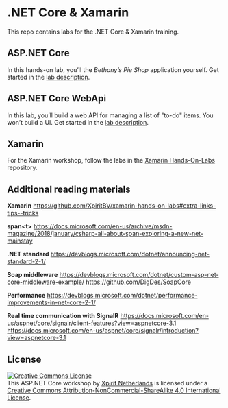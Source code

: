 # .NET Core & Xamarin

This repo contains labs for the .NET Core & Xamarin training.

## ASP.NET Core

In this hands-on lab, you’ll the _Bethany’s Pie Shop_ application yourself. Get started in the [lab description](./dotnetcore/README.md).

## ASP.NET Core WebApi

In this lab, you’ll build a web API for managing a list of "to-do" items. You won’t build a UI. Get started in the [lab description](./webapi/README.md).

## Xamarin

For the Xamarin workshop, follow the labs in the [Xamarin Hands-On-Labs](https://github.com/XpiritBV/xamarin-hands-on-labs) repository.

## Additional reading materials

**Xamarin**
https://github.com/XpiritBV/xamarin-hands-on-labs#extra-links-tips--tricks

**span&lt;t&gt;**
https://docs.microsoft.com/en-us/archive/msdn-magazine/2018/january/csharp-all-about-span-exploring-a-new-net-mainstay

**.NET standard**
https://devblogs.microsoft.com/dotnet/announcing-net-standard-2-1/

**Soap middleware**
https://devblogs.microsoft.com/dotnet/custom-asp-net-core-middleware-example/
https://github.com/DigDes/SoapCore

**Performance**
https://devblogs.microsoft.com/dotnet/performance-improvements-in-net-core-2-1/

**Real time communication with SignalR**
https://docs.microsoft.com/en-us/aspnet/core/signalr/client-features?view=aspnetcore-3.1
https://docs.microsoft.com/en-us/aspnet/core/signalr/introduction?view=aspnetcore-3.1

## License
[![Creative Commons License](https://i.creativecommons.org/l/by-nc-sa/4.0/88x31.png)](http://creativecommons.org/licenses/by-nc-sa/4.0/)  
This ASP.NET Core workshop by [Xpirit Netherlands](https://xpirit.com) is licensed under a [Creative Commons Attribution-NonCommercial-ShareAlike 4.0 International License](http://creativecommons.org/licenses/by-nc-sa/4.0/).

